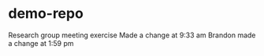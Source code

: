 # demo-repo
Research group meeting exercise
Made a change at 9:33 am
Brandon made a change at 1:59 pm
